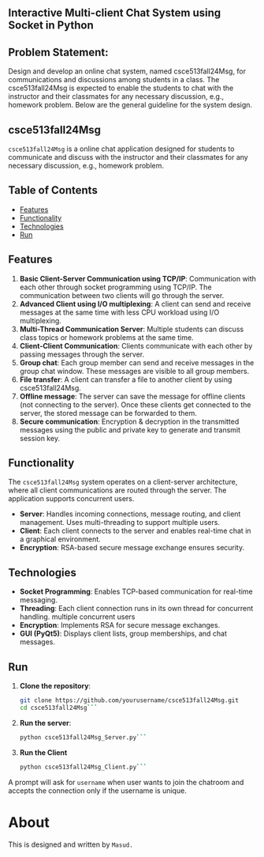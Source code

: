 ## Interactive Multi-client Chat System using Socket in Python

## Problem Statement:

Design and develop an online chat system, named csce513fall24Msg, for communications and discussions among students in a class. The csce513fall24Msg is expected to enable the students to chat with the instructor and their classmates for any necessary discussion, e.g., homework problem. Below are the general guideline for the system design.

## csce513fall24Msg

`csce513fall24Msg` is a online chat application designed for students to communicate and discuss with the instructor and their classmates for any necessary discussion, e.g., homework problem.

## Table of Contents

- [Features](#features)
- [Functionality](#functionality)
- [Technologies](#technologies)
- [Run](#run)

## Features

1. **Basic Client-Server Communication using TCP/IP**: Communication with each other through socket programming using TCP/IP. The communication between two clients will go through the server.
2. **Advanced Client using I/O multiplexing**: A client can send and receive messages at the same time with less CPU workload using I/O multiplexing.
3. **Multi-Thread Communication Server**: Multiple students can discuss class topics or homework problems at the same time.
4. **Client-Client Communication**: Clients communicate with each other by passing messages through the server.
5. **Group chat**: Each group member can send and receive messages in the group chat window. These messages are visible to all group members.
6. **File transfer**: A client can transfer a file to another client by using csce513fall24Msg.
7. **Offline message**: The server can save the message for offline clients (not connecting to the server). Once these clients get connected to the server, the stored message can be forwarded to them.
8. **Secure communication**: Encryption & decryption in the transmitted messages using the public and private key to generate and transmit session key.

## Functionality

The `csce513fall24Msg` system operates on a client-server architecture, where all client communications are routed through the server. The application supports concurrent users.

- **Server**: Handles incoming connections, message routing, and client management. Uses multi-threading to support multiple users.
- **Client**: Each client connects to the server and enables real-time chat in a graphical environment.
- **Encryption**: RSA-based secure message exchange ensures security.

## Technologies

- **Socket Programming**: Enables TCP-based communication for real-time messaging.
- **Threading**: Each client connection runs in its own thread for concurrent handling. multiple concurrent users
- **Encryption**: Implements RSA for secure message exchanges.
- **GUI (PyQt5)**: Displays client lists, group memberships, and chat messages.

## Run

1. **Clone the repository**:
   ```bash
   git clone https://github.com/yourusername/csce513fall24Msg.git
   cd csce513fall24Msg```

2. **Run the server**:
   ```bash
   python csce513fall24Msg_Server.py```
   
3. **Run the Client**
   ```bash
   python csce513fall24Msg_Client.py```
A prompt will ask for `username` when user wants to join the chatroom and accepts the connection only if the username is unique.

# About 
This is designed and written by `Masud.`

